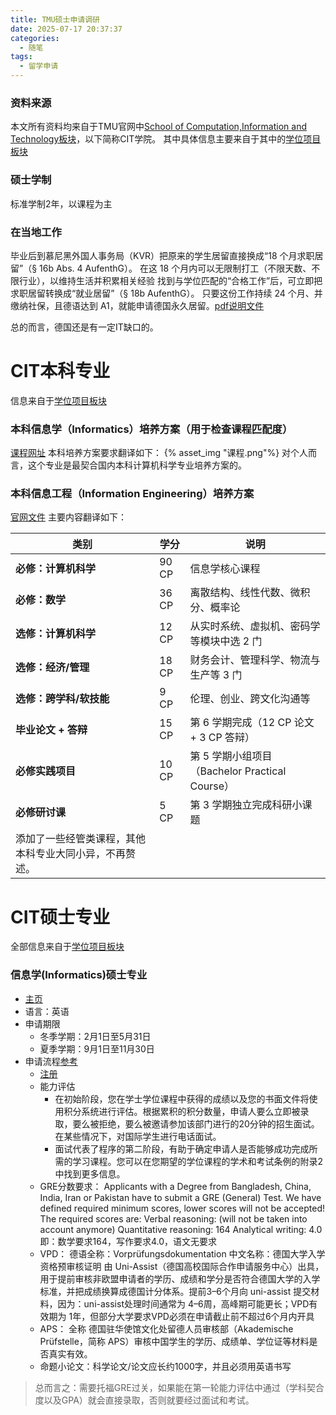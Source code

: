 ```yaml
---
title: TMU硕士申请调研
date: 2025-07-17 20:37:37
categories: 
  - 随笔
tags: 
  - 留学申请
---
```

### 资料来源

本文所有资料均来自于TMU官网中[School of Computation,Information and Technology板块](https://www.cit.tum.de/en/cit/home/)，以下简称CIT学院。
其中具体信息主要来自于其中的[学位项目板块](https://www.cit.tum.de/en/cit/studies/degree-programs/)

### 硕士学制

标准学制2年，以课程为主

### 在当地工作

毕业后到慕尼黑外国人事务局（KVR）把原来的学生居留直接换成“18 个月求职居留”（§ 16b Abs. 4 AufenthG）。
在这 18 个月内可以无限制打工（不限天数、不限行业），以维持生活并积累相关经验
找到与学位匹配的“合格工作”后，可立即把求职居留转换成“就业居留”（§ 18b AufenthG）。
只要这份工作持续 24 个月、并缴纳社保，且德语达到 A1，就能申请德国永久居留。[pdf说明文件](https://www.community.tum.de/wp-content/uploads/2023/04/TU_Flyer_WorkingInGermany2023_WEB.pdf)

总的而言，德国还是有一定IT缺口的。

# CIT本科专业

信息来自于[学位项目板块](https://www.cit.tum.de/en/cit/studies/degree-programs/)

### 本科信息学（Informatics）培养方案（用于检查课程匹配度）

[课程网址](https://www.cit.tum.de/cit/studium/studiengaenge/bachelor-informatik/studienplan/)
本科培养方案要求翻译如下：
{% asset_img "课程.png"%}
对个人而言，这个专业是最契合国内本科计算机科学专业培养方案的。

### 本科信息工程（Information Engineering）培养方案

[官网文件](https://www.cit.tum.de/fileadmin/w00byx/cit/Studium/Studiengaenge/Bachelor_Information_Engineering_Heilbronn/20221213_Studiengangsdokumentation_BSc_IE_Teil_A_AbgabeSenat__1_.pdf)
主要内容翻译如下：

| 类别                                                   | 学分  | 说明                                           |
| ------------------------------------------------------ | ----- | ---------------------------------------------- |
| **必修：计算机科学**                             | 90 CP | 信息学核心课程                                 |
| **必修：数学**                                   | 36 CP | 离散结构、线性代数、微积分、概率论             |
| **选修：计算机科学**                             | 12 CP | 从实时系统、虚拟机、密码学等模块中选 2 门      |
| **选修：经济/管理**                              | 18 CP | 财务会计、管理科学、物流与生产等 3 门          |
| **选修：跨学科/软技能**                          | 9 CP  | 伦理、创业、跨文化沟通等                       |
| **毕业论文 + 答辩**                              | 15 CP | 第 6 学期完成（12 CP 论文 + 3 CP 答辩）        |
| **必修实践项目**                                 | 10 CP | 第 5 学期小组项目（Bachelor Practical Course） |
| **必修研讨课**                                   | 5 CP  | 第 3 学期独立完成科研小课题                    |
| 添加了一些经管类课程，其他本科专业大同小异，不再赘述。 |       |                                                |

# CIT硕士专业  
全部信息来自于[学位项目板块](https://www.cit.tum.de/en/cit/studies/degree-programs/)

### 信息学(Informatics)硕士专业
- [主页](https://www.cit.tum.de/en/cit/studies/degree-programs/master-informatics/)
- 语言：英语
- 申请期限
  - 冬季学期：2月1日至5月31日
  - 夏季学期：9月1日至11月30日
- 申请流程[参考](https://www.tum.de/en/studies/application/master/application-master)
  - [注册](https://campus.tum.de/tumonline/)
  - 能力评估
    - 在初始阶段，您在学士学位课程中获得的成绩以及您的书面文件将使用积分系统进行评估。根据累积的积分数量，申请人要么立即被录取，要么被拒绝，要么被邀请参加该部门进行的20分钟的招生面试。在某些情况下，对国际学生进行电话面试。
    - 面试代表了程序的第二阶段，有助于确定申请人是否能够成功完成所需的学习课程。您可以在您期望的学位课程的学术和考试条例的附录2中找到更多信息。
  - GRE分数要求：
    Applicants with a Degree from Bangladesh, China, India, Iran or Pakistan have to submit a GRE (General) Test. We have defined required minimum scores, lower scores will not be accepted!
    The required scores are:
    Verbal reasoning: (will not be taken into account anymore)
    Quantitative reasoning: 164
    Analytical writing: 4.0  
    即：数学要求164，写作要求4.0，语文无要求
  - VPD：
    德语全称：Vorprüfungsdokumentation
    中文名称：德国大学入学资格预审核证明
    由 Uni-Assist（德国高校国际合作申请服务中心）出具，用于提前审核非欧盟申请者的学历、成绩和学分是否符合德国大学的入学标准，并把成绩换算成德国计分体系。提前3–6个月向 uni-assist 提交材料，因为：uni-assist处理时间通常为 4–6周，高峰期可能更长；VPD有效期为 1年，但部分大学要求VPD必须在申请截止前不超过6个月内开具
  - APS：
    全称 德国驻华使馆文化处留德人员审核部（Akademische Prüfstelle，简称 APS）审核中国学生的学历、成绩单、学位证等材料是否真实有效。
  - 命题小论文：科学论文/论文应长约1000字，并且必须用英语书写



> 总而言之：需要托福GRE过关，如果能在第一轮能力评估中通过（学科契合度以及GPA）就会直接录取，否则就要经过面试和考试。
